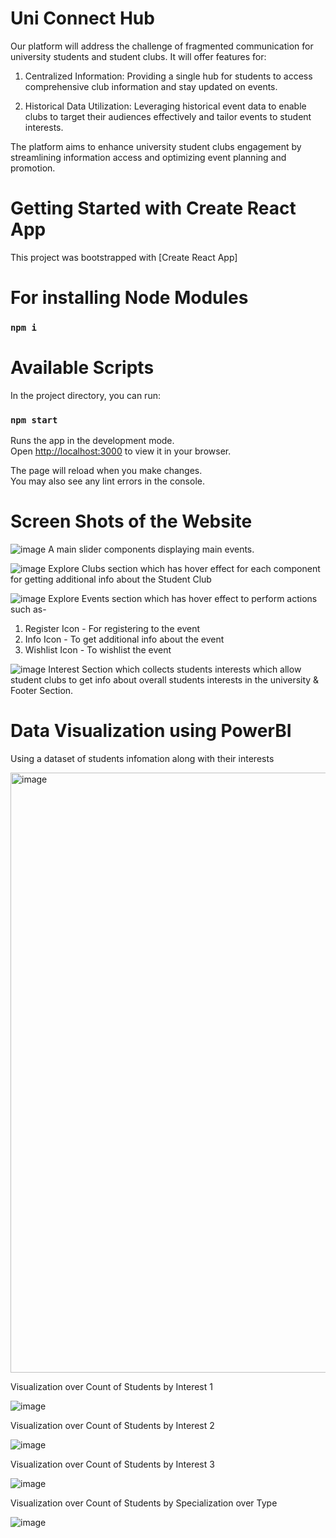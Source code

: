 # Uni Connect Hub 

Our platform will address the challenge of fragmented communication for university students and student clubs. It will offer features for:

1. Centralized Information: Providing a single hub for students to access comprehensive club information and stay updated on events.

2. Historical Data Utilization: Leveraging historical event data to enable clubs to target their audiences effectively and tailor events to student interests.

The platform aims to enhance university student clubs engagement by streamlining information access and optimizing event planning and promotion.


# Getting Started with Create React App

This project was bootstrapped with [Create React App] 

# For installing Node Modules 

### `npm i`

# Available Scripts

In the project directory, you can run:

### `npm start`

Runs the app in the development mode.\
Open [http://localhost:3000](http://localhost:3000) to view it in your browser.

The page will reload when you make changes.\
You may also see any lint errors in the console.

# Screen Shots of the Website 

![image](https://github.com/DivyaKalyan24/CSDProject/assets/110040357/753aa2ba-5adb-4a3d-b16f-c328f0c863da)
A main slider components displaying main events.

![image](https://github.com/DivyaKalyan24/CSDProject/assets/110040357/e9d621e3-a729-4082-bef8-150ecead221d)
Explore Clubs section which has hover effect for each component for getting additional info about the Student Club

![image](https://github.com/DivyaKalyan24/CSDProject/assets/110040357/e5a487e4-1a17-41eb-9d7f-c726ea088d43)
Explore Events section which has hover effect to perform actions such as- 
1. Register Icon - For registering to the event
2. Info Icon - To get additional info about the event
3. Wishlist Icon - To wishlist the event

![image](https://github.com/DivyaKalyan24/CSDProject/assets/110040357/111d2378-cc71-48ad-a9f1-3ca0fe43ed76)
Interest Section which collects students interests which allow student clubs to get info about overall students interests in the university & Footer Section.   


# Data Visualization using PowerBI

Using a dataset of students infomation along with their interests 

<img width="960" alt="image" src="https://github.com/DivyaKalyan24/CSDProject/assets/110040357/e4ec9ed3-1b71-446f-8c77-8120fd00388c">

Visualization over Count of Students by Interest 1

![image](https://github.com/DivyaKalyan24/CSDProject/assets/110040357/ac1f6262-16e7-4649-8f5e-168e00ed2584)

Visualization over Count of Students by Interest 2

![image](https://github.com/DivyaKalyan24/CSDProject/assets/110040357/8057b600-cb5e-4d40-80ae-d78bcba50dce)


Visualization over Count of Students by Interest 3

![image](https://github.com/DivyaKalyan24/CSDProject/assets/110040357/f6cd2e9e-dd7c-4e08-9150-1689c478f3bf)


Visualization over Count of Students by Specialization over Type

![image](https://github.com/DivyaKalyan24/CSDProject/assets/110040357/efb70591-f02d-45c5-ae2b-9974d562e9d5)
